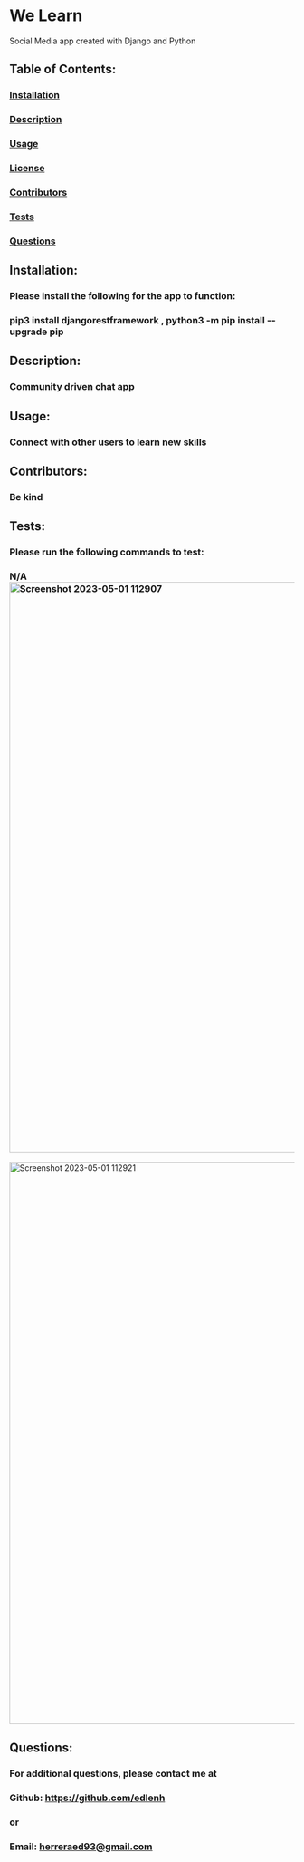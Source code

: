 # We Learn 
  Social Media app created with Django and Python
  ##  
  ### 
  ## Table of Contents:
  ###  [Installation](#installation)
  ###  [Description](#description)
  ###  [Usage](#usage)
  ###  [License](#license)
  ###  [Contributors](#contributors)
  ###  [Tests](#tests)
  ###  [Questions](#questions)
  ## Installation:
  ### Please install the following for the app to function:
  ### pip3 install djangorestframework , python3 -m pip install --upgrade pip 
  ## Description:
  ### Community driven chat app
  ## Usage:
  ### Connect with other users to learn new skills
  ## Contributors:
  ### Be kind
  ## Tests:
  ### Please run the following commands to test:
  ### N/A<img width="1007" alt="Screenshot 2023-05-01 112907" src="https://user-images.githubusercontent.com/84059980/235507334-9a67408a-3544-4ec2-a79d-3e0fe5f58765.png">
<img width="993" alt="Screenshot 2023-05-01 112921" src="https://user-images.githubusercontent.com/84059980/235507341-5c99df6f-56a1-4f2b-aa9f-00daf666b794.png">

  ## Questions:
  ### For additional questions, please contact me at 
  ### Github: https://github.com/edlenh
  ### or
  ### Email: herreraed93@gmail.com

